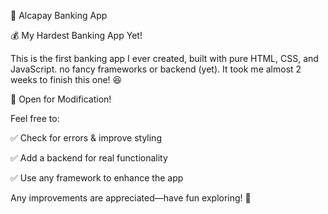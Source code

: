 🏦 Alcapay Banking App

💰 My Hardest Banking App Yet!

This is the first banking app I ever created, built with pure HTML, CSS, and JavaScript.
no fancy frameworks or backend (yet). It took me almost 2 weeks to finish this one! 😆

🔧 Open for Modification!

Feel free to:

✅ Check for errors & improve styling

✅ Add a backend for real functionality

✅ Use any framework to enhance the app



Any improvements are appreciated—have fun exploring! 🚀
